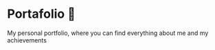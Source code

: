 # Portafolio :briefcase:

 My personal portfolio, where you can find everything about me and my achievements